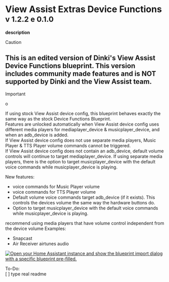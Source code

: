 # View Assist Extras Device Functions <sub>v 1.2.2 e 0.1.0</sub>
 **description**  
> [!CAUTION] 
> ## **This is an edited version of Dinki's View Assist Device Functions blueprint. This version includes community made features and is __NOT__ supported by Dinki and the View Assist team.**

> [!IMPORTANT]
> o

If using stock View Assist device config, this blueprint behaves exactly the same way as the stock Device Functions Blueprint.  
Features are unlocked automatically when View Assist device config uses different media players for mediaplayer_device & musicplayer_device, and when an adb_device is added.  
If View Assist device config does not use separate media players, Music Player & TTS Player volume commands cannot be triggered.  
If View Assist device config does not contain an adb_device, default volume controls will continue to target mediaplayer_device.
If using separate media players, there is the option to target musicplayer_device with the default voice commands while musicplayer_device is playing.


New features:

* voice commands for Music Player volume
* voice commands for TTS Player volume
* Default volume voice commands target adb_device (if it exists). This controls the devices volume the same way the hardware buttons do.
* Option to target musicplayer_device with the default voice commands while musicplayer_device is playing.

recommend using media players that have volume control independent from the device volume
Examples: 
* Snapcast
* Air Receiver airtunes audio


[![Open your Home Assistant instance and show the blueprint import dialog with a specific blueprint pre-filled.](https://my.home-assistant.io/badges/blueprint_import.svg)](https://my.home-assistant.io/redirect/blueprint_import/?blueprint_url=https://gist.github.com/Flight-Lab/054a12df123f8b179feb4af7d90443c8)


To-Do:     
[ ] type real readme
